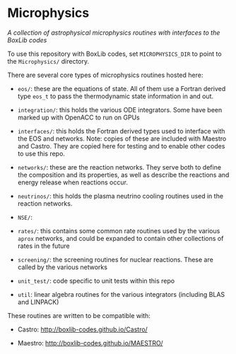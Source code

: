 # Microphysics

*A collection of astrophysical microphysics routines with interfaces to
 the BoxLib codes*

To use this repository with BoxLib codes, set `MICROPHYSICS_DIR` to point
to the `Microphysics/` directory.

There are several core types of microphysics routines hosted here:

* `eos/`: these are the equations of state.  All of them use a Fortran
  derived type `eos_t` to pass the thermodynamic state information in
  and out.

* `integration/`: this holds the various ODE integrators.  Some have
  been marked up with OpenACC to run on GPUs

* `interfaces/`: this holds the Fortran derived types used to
  interface with the EOS and networks.  Note: copies of these are
  included with Maestro and Castro.  They are copied here for testing
  and to enable other codes to use this repo.

* `networks/`: these are the reaction networks.  They serve both to
  define the composition and its properties, as well as describe the
  reactions and energy release when reactions occur.

* `neutrinos/`: this holds the plasma neutrino cooling routines used
  in the reaction networks.
  
* `NSE/`:

* `rates/`: this contains some common rate routines used by the
  various `aprox` networks, and could be expanded to contain other
  collections of rates in the future
  
* `screening/`: the screening routines for nuclear reactions.  These
  are called by the various networks
  
* `unit_test/`: code specific to unit tests within this repo

* `util`: linear algebra routines for the various integrators (including
  BLAS and LINPACK)


These routines are written to be compatible with:

* Castro: http://boxlib-codes.github.io/Castro/

* Maestro: http://boxlib-codes.github.io/MAESTRO/


